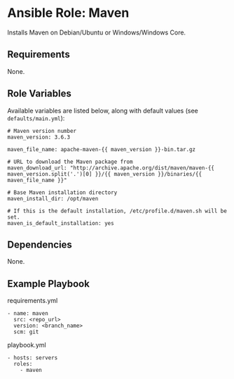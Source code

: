 # Ansible Role: Maven

Installs Maven on Debian/Ubuntu or Windows/Windows Core.

## Requirements

None.

## Role Variables

Available variables are listed below, along with default values (see `defaults/main.yml`):

```
# Maven version number
maven_version: 3.6.3

maven_file_name: apache-maven-{{ maven_version }}-bin.tar.gz

# URL to download the Maven package from
maven_download_url: "http://archive.apache.org/dist/maven/maven-{{ maven_version.split('.')[0] }}/{{ maven_version }}/binaries/{{ maven_file_name }}"

# Base Maven installation directory
maven_install_dir: /opt/maven

# If this is the default installation, /etc/profile.d/maven.sh will be set.
maven_is_default_installation: yes
```

## Dependencies

None.

## Example Playbook

requirements.yml
```
- name: maven
  src: <repo_url>
  version: <branch_name>
  scm: git
```

playbook.yml
```
- hosts: servers
  roles:
    - maven
```
